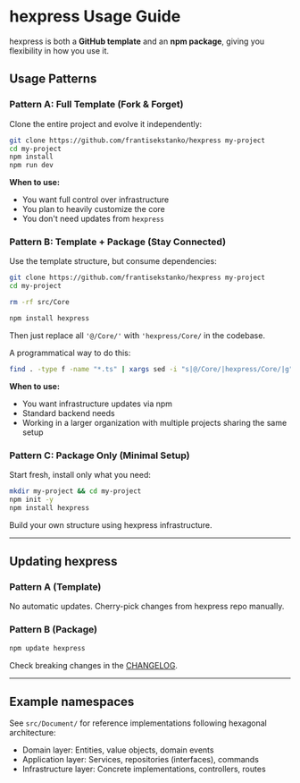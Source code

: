 # hexpress Usage Guide

hexpress is both a **GitHub template** and an **npm package**,
giving you flexibility in how you use it.

## Usage Patterns

### Pattern A: Full Template (Fork & Forget)

Clone the entire project and evolve it independently:

```bash
git clone https://github.com/frantisekstanko/hexpress my-project
cd my-project
npm install
npm run dev
```

**When to use:**
- You want full control over infrastructure
- You plan to heavily customize the core
- You don't need updates from `hexpress`

### Pattern B: Template + Package (Stay Connected)

Use the template structure, but consume dependencies:

```bash
git clone https://github.com/frantisekstanko/hexpress my-project
cd my-project

rm -rf src/Core

npm install hexpress
```

Then just replace all `'@/Core/'` with `'hexpress/Core/` in the codebase.

A programmatical way to do this:

```bash
find . -type f -name "*.ts" | xargs sed -i "s|@/Core/|hexpress/Core/|g"
```

**When to use:**
- You want infrastructure updates via npm
- Standard backend needs
- Working in a larger organization with multiple projects sharing the same setup

### Pattern C: Package Only (Minimal Setup)

Start fresh, install only what you need:

```bash
mkdir my-project && cd my-project
npm init -y
npm install hexpress
```

Build your own structure using hexpress infrastructure.

---

## Updating hexpress

### Pattern A (Template)
No automatic updates. Cherry-pick changes from hexpress repo manually.

### Pattern B (Package)
```bash
npm update hexpress
```

Check breaking changes in the [CHANGELOG](./CHANGELOG.md).

---

## Example namespaces

See `src/Document/` for reference implementations following hexagonal architecture:
- Domain layer: Entities, value objects, domain events
- Application layer: Services, repositories (interfaces), commands
- Infrastructure layer: Concrete implementations, controllers, routes
